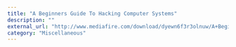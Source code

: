 ```yaml
---
title: "A Beginners Guide To Hacking Computer Systems"
description: ""
external_url: "http://www.mediafire.com/download/dyewn6f3r3olnuw/A+Beginners+Guide+To+Hacking+Computer+Systems.zip"
category: "Miscellaneous"
---
```

